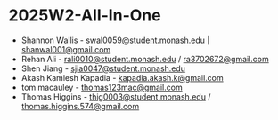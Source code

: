 # 2025W2-All-In-One

- Shannon Wallis - swal0059@student.monash.edu | shanwal001@gmail.com
- Rehan Ali - rali0010@student.monash.edu / ra3702672@gmail.com
- Shen Jiang - sjia0047@student.monash.edu
- Akash Kamlesh Kapadia - kapadia.akash.k@gmail.com
- tom macauley - thomas123mac@gmail.com
- Thomas Higgins - thig0003@student.monash.edu / thomas.higgins.574@gmail.com
